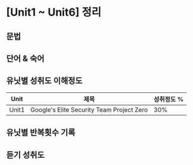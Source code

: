 # [Unit1 ~ Unit6] 정리

## 문법
## 단어 & 숙어
## 유닛별 성취도 이해정도
| Unit | 제목 | 성취정도 % |
|------|--------------|--------|
| Unit1 |Google's Elite Security Team Project Zero| 30% |

## 유닛별 반복횟수 기록
## 듣기 성취도
